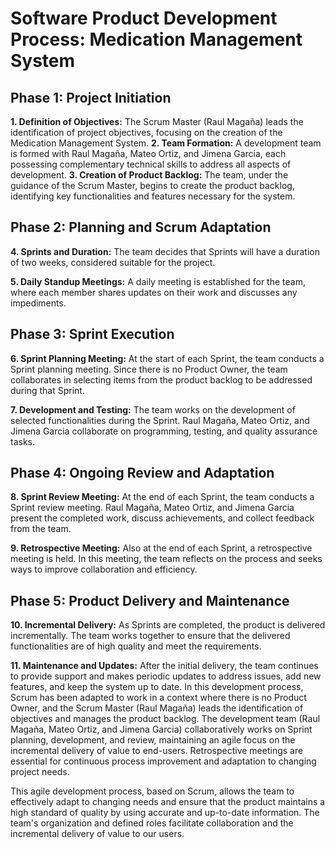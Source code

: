 # Software Product Development Process: Medication Management System
## **Phase 1: Project Initiation**

**1. Definition of Objectives:** The Scrum Master (Raul Magaña) leads the identification of project objectives, focusing on the creation of the Medication Management System.
**2. Team Formation:** A development team is formed with Raul Magaña, Mateo Ortiz, and Jimena Garcia, each possessing complementary technical skills to address all aspects of development.
**3. Creation of Product Backlog:** The team, under the guidance of the Scrum Master, begins to create the product backlog, identifying key functionalities and features necessary for the system.

## **Phase 2: Planning and Scrum Adaptation**

**4. Sprints and Duration:** The team decides that Sprints will have a duration of two weeks, considered suitable for the project.

**5. Daily Standup Meetings:** A daily meeting is established for the team, where each member shares updates on their work and discusses any impediments.

## **Phase 3: Sprint Execution**
**6. Sprint Planning Meeting:** At the start of each Sprint, the team conducts a Sprint planning meeting. Since there is no Product Owner, the team collaborates in selecting items from the product backlog to be addressed during that Sprint.

**7. Development and Testing:** The team works on the development of selected functionalities during the Sprint. Raul Magaña, Mateo Ortiz, and Jimena Garcia collaborate on programming, testing, and quality assurance tasks.

## **Phase 4: Ongoing Review and Adaptation**
**8. Sprint Review Meeting:** At the end of each Sprint, the team conducts a Sprint review meeting. Raul Magaña, Mateo Ortiz, and Jimena Garcia present the completed work, discuss achievements, and collect feedback from the team.

**9. Retrospective Meeting:** Also at the end of each Sprint, a retrospective meeting is held. In this meeting, the team reflects on the process and seeks ways to improve collaboration and efficiency.

## **Phase 5: Product Delivery and Maintenance**
**10. Incremental Delivery:** As Sprints are completed, the product is delivered incrementally. The team works together to ensure that the delivered functionalities are of high quality and meet the requirements.

**11. Maintenance and Updates:** After the initial delivery, the team continues to provide support and makes periodic updates to address issues, add new features, and keep the system up to date.
In this development process, Scrum has been adapted to work in a context where there is no Product Owner, and the Scrum Master (Raul Magaña) leads the identification of objectives and manages the product backlog. The development team (Raul Magaña, Mateo Ortiz, and Jimena Garcia) collaboratively works on Sprint planning, development, and review, maintaining an agile focus on the incremental delivery of value to end-users. Retrospective meetings are essential for continuous process improvement and adaptation to changing project needs.

This agile development process, based on Scrum, allows the team to effectively adapt to changing needs and ensure that the product maintains a high standard of quality by using accurate and up-to-date information. The team's organization and defined roles facilitate collaboration and the incremental delivery of value to our users.